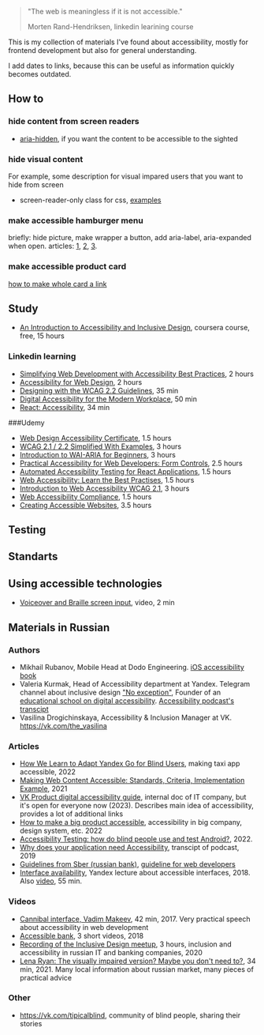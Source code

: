 > "The web is meaningless if it is not accessible."
> 
> Morten Rand-Hendriksen, linkedin learining course

This is my collection of materials I've found about accessibility, mostly for frontend development but also for general understanding. 

I add dates to links, because this can be useful as information quickly becomes outdated.

## How to

### hide content from screen readers
* [aria-hidden](https://a11y-101.com/development/aria-hidden), if you want the content to be accessible to the sighted


### hide visual content 
For example, some description for visual impared users that you want to hide from screen
* screen-reader-only class for css, [examples](https://github.com/LinkedInLearning/simplifying-web-development-with-accessibility-best-practices-2883015/blob/main/03_02/index.html)

### make accessible hamburger menu 
briefly: hide picture, make wrapper a button, add aria-label, aria-expanded when open.
articles: [1](https://uxdesign.cc/create-an-accessible-hamburger-menu-869b0301cfd7), [2](https://medium.com/@linlinghao/accessibility-for-hamburger-menu-a37fa9617a89), [3](https://www.accede-web.com/en/guidelines/rich-interface-components/hamburger-menu/).

### make accessible product card
[how to make whole card a link](https://css-tricks.com/block-links-the-search-for-a-perfect-solution/)


## Study
- [An Introduction to Accessibility and Inclusive Design](https://www.coursera.org/learn/accessibility), coursera course, free, 15 hours

### Linkedin learning
- [Simplifying Web Development with Accessibility Best Practices](https://www.linkedin.com/learning/simplifying-web-development-with-accessibility-best-practices?u=106534538), 2 hours
- [Accessibility for Web Design](https://www.linkedin.com/learning/accessibility-for-web-design?u=106534538), 2 hours
- [Designing with the WCAG 2.2 Guidelines](https://www.linkedin.com/learning/designing-with-the-wcag-2-2-guidelines?u=106534538), 35 min
- [Digital Accessibility for the Modern Workplace](https://www.linkedin.com/learning/digital-accessibility-for-the-modern-workplace?u=106534538), 50 min
- [React: Accessibility](https://www.linkedin.com/learning/react-accessibility?u=106534538), 34 min

###Udemy
- [Web Design Accessibility Certificate](https://www.udemy.com/course/web-accessibility), 1.5 hours
- [WCAG 2.1 / 2.2 Simplified With Examples](https://www.udemy.com/course/web-content-accessibility-guidelines-wcag-21-simplified), 3 hours
- [Introduction to WAI-ARIA for Beginners](https://www.udemy.com/course/introduction-to-wai-aria-for-beginners), 3 hours
- [Practical Accessibility for Web Developers: Form Controls](https://www.udemy.com/course/practical-accessibility-for-web-developers-form-controls), 2.5 hours
- [Automated Accessibility Testing for React Applications](https://www.udemy.com/course/automated-a11y-testing/), 1.5 hours 
- [Web Accessibility: Learn the Best Practises](https://www.udemy.com/course/web-accessibility-learn-the-best-practises), 1.5 hours
- [Introduction to Web Accessibility WCAG 2.1](https://www.udemy.com/course/introduction-to-web-accessibility-wcag21), 3 hours
- [Web Accessibility Compliance](https://www.udemy.com/course/learn-web-accessibility-compliance), 1.5 hours
- [Creating Accessible Websites](https://www.udemy.com/course/creating-accessible-websites/), 3.5 hours

## Testing

## Standarts

## Using accessible technologies
- [Voiceover and Braille screen input](https://www.youtube.com/watch?v=wueLXCbm_KY), video, 2 min

## Materials in Russian 

### Authors
- Mikhail Rubanov, Mobile Head at Dodo Engineering. [iOS accessibility book](https://rubanov.dev/a11y-book/)
- Valeria Kurmak, Head of Accessibility department at Yandex. Telegram channel about inclusive design ["No exception"](t.me/No_Exception), Founder of an [educational school on digital accessibility](AccessibilityUnity.com/en/). [Accessibility podcast's transcipt](https://medium.com/@Valeria.kurmak)
- Vasilina Drogichinskaya, Accessibility & Inclusion Manager at VK. https://vk.com/the_vasilina


### Articles

- [How We Learn to Adapt Yandex Go for Blind Users](https://habr.com/ru/company/yandex/blog/660663/), making taxi app accessible, 2022
- [Making Web Content Accessible: Standards, Criteria, Implementation Example](https://habr.com/ru/company/ispring/blog/564446/), 2021 
- [VK Product digital accessibility guide](https://maildesign.notion.site/VK-ddea4f40f2bb4f56a774ba34946c999b), internal doc of IT company, but it's open for everyone now (2023). Describes main idea of accessibility, provides a lot of additional links
- [How to make a big product accessible](https://habr.com/ru/company/wrike/blog/668268/?mkt_tok=OTk5LUROWC0yNjUAAAGFTfalLtos6EYhg37-x7gQUrkjzA4exzuMp4l0-M0pCHgyGN8oA8P5ScICbVvGgsNwpGF5qRE_mLNsonZgq3fSV1BIDBZjSX9CZp6fmtyhE8xR3SI), accessibility in big company, design system, etc. 2022
- [Accessibility Testing: how do blind people use and test Android?](https://vk.com/@testpool-accessibility-testing-kak-nezryachie-polzuutsya-android), 2022.
- [Why does your application need Accessibility](https://habr.com/ru/company/oleg-bunin/blog/466629/), transcipt of podcast, 2019
- [Guidelines from Sber (russian bank)](https://www.sberbank.ru/common/img/uploaded/redirected/person/digital_guideline2/assets/index.html), [guideline for web developers](https://www.sberbank.ru/common/img/uploaded/redirected/person/digital_guideline2/assets/dev_web.html)
- [Interface availability](https://habr.com/ru/company/yandex/blog/424879/), Yandex lecture about accessible interfaces, 2018. Also [video](https://www.youtube.com/watch?v=36SkjSZhNY0), 55 min.

### Videos
- [Cannibal interface, Vadim Makeev](https://www.youtube.com/watch?v=ssJsjGZE2sc), 42 min, 2017. Very practical speech about accessibility in web development
- [Accessible bank](https://www.youtube.com/playlist?list=PLQQ2oZWvIQCghnNH_yE94k8zi2Rs3rmqB), 3 short videos, 2018
- [Recording of the Inclusive Design meetup](https://www.youtube.com/watch?v=WT615ggoJPg), 3 hours, inclusion and accessibility in russian IT and banking companies, 2020
- [Lena Ryan: The visually impaired version? Maybe you don't need to?](https://www.youtube.com/watch?v=F8RZTWeaDnY), 34 min, 2021. Many local information about russian market, many pieces of practical advice

### Other
- https://vk.com/tipicalblind, community of blind people, sharing their stories

